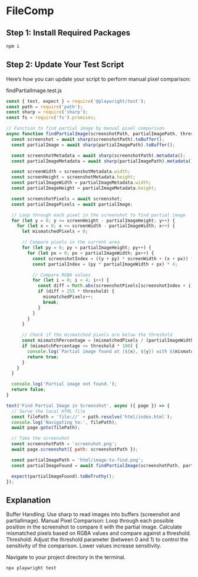 #  FileComp

## Step 1: Install Required Packages

```bash
npm i
```

## Step 2: Update Your Test Script

Here’s how you can update your script to perform manual pixel comparison:

findPartialImage.test.js

```js
const { test, expect } = require('@playwright/test');
const path = require('path');
const sharp = require('sharp');
const fs = require('fs').promises;

// Function to find partial image by manual pixel comparison
async function findPartialImage(screenshotPath, partialImagePath, threshold = 0.1) {
  const screenshot = await sharp(screenshotPath).toBuffer();
  const partialImage = await sharp(partialImagePath).toBuffer();

  const screenshotMetadata = await sharp(screenshotPath).metadata();
  const partialImageMetadata = await sharp(partialImagePath).metadata();

  const screenWidth = screenshotMetadata.width;
  const screenHeight = screenshotMetadata.height;
  const partialImageWidth = partialImageMetadata.width;
  const partialImageHeight = partialImageMetadata.height;

  const screenshotPixels = await screenshot;
  const partialImagePixels = await partialImage;

  // Loop through each pixel in the screenshot to find partial image
  for (let y = 0; y <= screenHeight - partialImageHeight; y++) {
    for (let x = 0; x <= screenWidth - partialImageWidth; x++) {
      let mismatchedPixels = 0;

      // Compare pixels in the current area
      for (let py = 0; py < partialImageHeight; py++) {
        for (let px = 0; px < partialImageWidth; px++) {
          const screenshotIndex = ((y + py) * screenWidth + (x + px)) * 4;
          const partialIndex = (py * partialImageWidth + px) * 4;

          // Compare RGBA values
          for (let i = 0; i < 4; i++) {
            const diff = Math.abs(screenshotPixels[screenshotIndex + i] - partialImagePixels[partialIndex + i]);
            if (diff > 255 * threshold) {
              mismatchedPixels++;
              break;
            }
          }
        }
      }

      // Check if the mismatched pixels are below the threshold
      const mismatchPercentage = (mismatchedPixels / (partialImageWidth * partialImageHeight)) * 100;
      if (mismatchPercentage <= threshold * 100) {
        console.log(`Partial image found at (${x}, ${y}) with ${mismatchPercentage.toFixed(2)}% mismatch.`);
        return true;
      }
    }
  }

  console.log('Partial image not found.');
  return false;
}

test('Find Partial Image in Screenshot', async ({ page }) => {
  // Serve the local HTML file
  const filePath = 'file://' + path.resolve('html/index.html');
  console.log('Navigating to:', filePath);
  await page.goto(filePath);

  // Take the screenshot
  const screenshotPath = 'screenshot.png';
  await page.screenshot({ path: screenshotPath });

  const partialImagePath = 'html/image-to-find.png';
  const partialImageFound = await findPartialImage(screenshotPath, partialImagePath, 0.1); // Adjust threshold as needed

  expect(partialImageFound).toBeTruthy();
});

```

## Explanation

Buffer Handling: Use sharp to read images into buffers (screenshot and partialImage).
Manual Pixel Comparison: Loop through each possible position in the screenshot to compare it with the partial image.
Calculate mismatched pixels based on RGBA values and compare against a threshold.
Threshold: Adjust the threshold parameter (between 0 and 1) to control the sensitivity of the comparison. Lower values increase sensitivity.

Navigate to your project directory in the terminal.

```bash
npx playwright test
```
